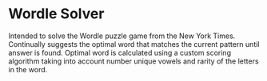 # Wordle Solver
Intended to solve the Wordle puzzle game from the New York Times. Continually suggests the optimal word that matches the current pattern until answer is found. Optimal word is calculated using a custom scoring algorithm taking into account number unique vowels and rarity of the letters in the word.